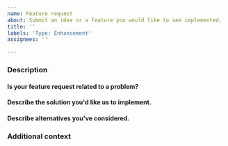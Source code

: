 ```yaml
---
name: Feature request
about: Submit an idea or a feature you would like to see implemented.
title: ''
labels: 'Type: Enhancement'
assignees: ''

---
```


### Description
#### Is your feature request related to a problem?
<!-- A clear and concise description of the problem you're encountering, if any. -->
<!-- Please type below this line. -->

#### Describe the solution you'd like us to implement.
<!-- A clear and concise description of what you want us to do to resolve your problem. -->
<!-- Please type below this line. -->

#### Describe alternatives you've considered.
<!-- A clear and concise description of any alternative solutions or features you've considered. -->
<!-- Please type below this line. -->

### Additional context
<!-- Add any other context or screenshots about the feature request here. -->
<!-- Please type below this line. -->
